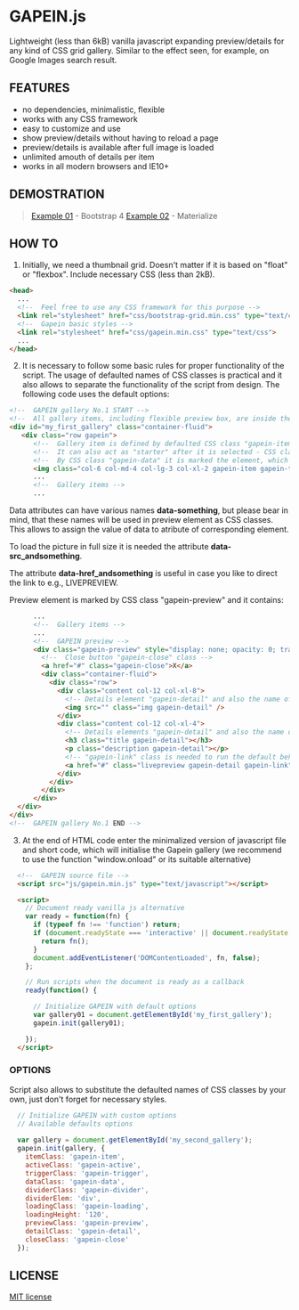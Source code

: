# GAPEIN.js
Lightweight (less than 6kB) vanilla javascript expanding preview/details for any kind of CSS grid gallery.
Similar to the effect seen, for example, on Google Images search result.

## FEATURES
- no dependencies, minimalistic, flexible
- works with any CSS framework
- easy to customize and use
- show preview/details without having to reload a page
- preview/details is available after full image is loaded
- unlimited amouth of details per item
- works in all modern browsers and IE10+

## DEMOSTRATION
> [Example 01](../master/examples/example01.html) - Bootstrap 4
> [Example 02](../master/examples/example01.html) - Materialize

## HOW TO
1. Initially, we need a thumbnail grid. Doesn't matter if it is based on "float" or "flexbox".
   Include necessary CSS (less than 2kB).
``` html
<head>
  ...
  <!--  Feel free to use any CSS framework for this purpose -->
  <link rel="stylesheet" href="css/bootstrap-grid.min.css" type="text/css">
  <!--  Gapein basic styles -->
  <link rel="stylesheet" href="css/gapein.min.css" type="text/css">
  ...
</head>
```
2. It is necessary to follow some basic rules for proper functionality of the script. The usage of defaulted names of CSS classes is practical and it also allows to separate the functionality of the script from design.
The following code uses the default options: 
``` html
<!--  GAPEIN gallery No.1 START -->
<!--  All gallery items, including flexible preview box, are inside the HTML element with random ID -->
<div id="my_first_gallery" class="container-fluid">
   <div class="row gapein">
      <!--  Gallery item is defined by defaulted CSS class "gapein-item" -->
      <!--  It can also act as "starter" after it is selected - CSS class "gapein-trigger" -->
      <!--  By CSS class "gapein-data" it is marked the element, which contains the data source (data attributes) for preview/details -->
      <img class="col-6 col-md-4 col-lg-3 col-xl-2 gapein-item gapein-trigger gapein-data" src="gallery/crop/a-gal-01.jpg" data-src_img="gallery/full/a-xgal-01.jpg" data-title="Cat" data-description="photo manipulation"  data-href_livepreview="http://www.creatingo.com" />
      ...
      <!--  Gallery items -->
      ...          
```
Data attributes can have various names **data-something**, but please bear in mind, that these names will be used in preview element as CSS classes. This allows to assign the value of data to atribute of corresponding element.

To load the picture in full size it is needed the attribute **data-src\_andsomething**.

The attribute **data-href\_andsomething** is useful in case you like to direct the link to e.g., LIVEPREVIEW.

Preview element is marked by CSS class "gapein-preview" and it contains:
``` html
      ...
      <!--  Gallery items -->
      ...
      <!--  GAPEIN preview -->
      <div class="gapein-preview" style="display: none; opacity: 0; transform: translateY(0px);">
        <!--  Close button "gapein-close" class -->
        <a href="#" class="gapein-close">X</a>
        <div class="container-fluid">
          <div class="row">
            <div class="content col-12 col-xl-8">
              <!-- Details element "gapein-detail" and also the name of the class corresponding to the data attribute -->
              <img src="" class="img gapein-detail" />
            </div>
            <div class="content col-12 col-xl-4">
              <!-- Details elements "gapein-detail" and also the name of the class corresponding to the data attribute -->
              <h3 class="title gapein-detail"></h3>
              <p class="description gapein-detail"></p>
              <!-- "gapein-link" class is needed to run the default behavior by clicking on the link -->
              <a href="#" class="livepreview gapein-detail gapein-link" target="_blank">LIVE PREVIEW</a>
            </div>
          </div>
        </div>
      </div>
  </div>
</div>
<!--  GAPEIN gallery No.1 END -->
```
3. At the end of HTML code enter the minimalized version of javascript file and short code, which will initialise the Gapein gallery (we recommend to use the function "window.onload" or its suitable alternative)
``` html
  <!--  GAPEIN source file -->
  <script src="js/gapein.min.js" type="text/javascript"></script>

  <script>
    // Document ready vanilla js alternative
    var ready = function(fn) {
      if (typeof fn !== 'function') return;
      if (document.readyState === 'interactive' || document.readyState === 'complete') {
        return fn();
      }
      document.addEventListener('DOMContentLoaded', fn, false);
    };

    // Run scripts when the document is ready as a callback
    ready(function() {

      // Initialize GAPEIN with default options
      var gallery01 = document.getElementById('my_first_gallery');
      gapein.init(gallery01);

    });
  </script>
```
### OPTIONS
Script also allows to substitute the defaulted names of CSS classes by your own, just don't forget for necessary styles.
``` javascript
  // Initialize GAPEIN with custom options
  // Available defaults options
  
  var gallery = document.getElementById('my_second_gallery');
  gapein.init(gallery, {
    itemClass: 'gapein-item',
    activeClass: 'gapein-active',
    triggerClass: 'gapein-trigger',
    dataClass: 'gapein-data',
    dividerClass: 'gapein-divider',
    dividerElem: 'div',
    loadingClass: 'gapein-loading',
    loadingHeight: '120',
    previewClass: 'gapein-preview',
    detailClass: 'gapein-detail',
    closeClass: 'gapein-close'
  });
```
## LICENSE
[MIT license](../master/LICENSE.md)
